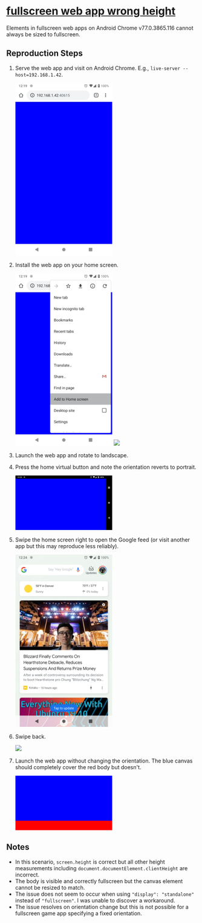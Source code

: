 # [fullscreen web app wrong height](https://bugs.chromium.org/p/chromium/issues/detail?id=1013888)

Elements in fullscreen web apps on Android Chrome v77.0.3865.116 cannot always be sized to fullscreen.

## Reproduction Steps

1. Serve the web app and visit on Android Chrome. E.g., `live-server --host=192.168.1.42`.

   <a href=screenshot-2019-10-12-12-18-59-698479169.png><img src=screenshot-2019-10-12-12-18-59-698479169.png width=256></a>

1. Install the web app on your home screen.

   <a href=screenshot-2019-10-12-12-19-28-962797859.png><img src=screenshot-2019-10-12-12-19-28-962797859.png width=256></a> <a href=screenshot-2019-10-12-12-20-02-719674082.png><img src=screenshot-2019-10-12-12-20-02-719674082.png width=256></a>

1. Launch the web app and rotate to landscape.
1. Press the home virtual button and note the orientation reverts to portrait.

   <a href=screenshot-2019-10-12-12-23-52-152356504.png><img src=screenshot-2019-10-12-12-23-52-152356504.png width=256></a>

1. Swipe the home screen right to open the Google feed (or visit another app but this may reproduce less reliably).

   <a href=screenshot-2019-10-12-12-24-27-142614700.png><img src=screenshot-2019-10-12-12-24-27-142614700.png width=256></a>

1. Swipe back.

   <a href=screenshot-2019-10-12-12-24-36-668093605.png><img src=screenshot-2019-10-12-12-24-36-668093605.png width=256></a>

1. Launch the web app without changing the orientation. The blue canvas should completely cover the red body but doesn't.

   <a href=screenshot-2019-10-12-12-24-45-685968170.png><img src=screenshot-2019-10-12-12-24-45-685968170.png width=256></a>

## Notes
- In this scenario, `screen.height` is correct but all other height measurements including `document.documentElement.clientHeight` are incorrect.
- The body is visible and correctly fullscreen but the canvas element cannot be resized to match.
- The issue does not seem to occur when using `"display": "standalone"` instead of `"fullscreen"`. I was unable to discover a workaround.
- The issue resolves on orientation change but this is not possible for a fullscreen game app specifying a fixed orientation.
